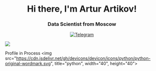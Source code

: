 <div id="header" align="center">
  <h1>Hi there, I'm Artur Artikov!</h1>
  <h3>Data Scientist from Moscow</h3> 
</div>


<div id="socials" align="center">
  <a href="https://t.me/ArturArtikov">
    <img src="https://img.shields.io/badge/Telegram-blue&logo=Telegram" alt="Telegram">
  </a>
</div>

![](https://cdn.icon-icons.com/icons2/1489/PNG/512/loadingcircles_102612.png)

Profile in Process
<img src="https://cdn.jsdelivr.net/gh/devicons/devicon/icons/python/python-original-wordmark.svg", title="python", width="40", height="40">
